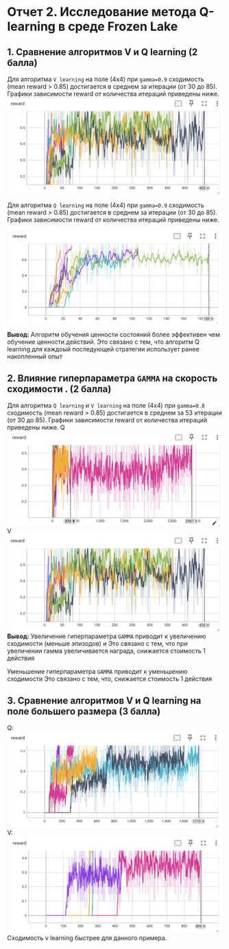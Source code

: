 # Отчет 2. Исследование метода Q-learning в среде Frozen Lake 

## 1. Сравнение алгоритмов V и Q learning (2 балла)
Для алгоритма `V learning` на поле (4х4) при `gamma=0.9` сходимость (mean reward > 0.85) достигается в среднем за  итерации (от 30 до 85). 
Графики зависимости reward от количества итераций приведены ниже. 
![alt text](image-4.png)


Для алгоритма `Q learning` на поле (4х4) при `gamma=0.9` сходимость (mean reward > 0.85) достигается в среднем за  итерации (от 30 до 85). 
Графики зависимости reward от количества итераций приведены ниже. 

![alt text](image-1.png)

**Вывод:** Алгоритм обучения ценности состояний более эффективен чем обучение ценности действий. Это связано с тем, что алгоритм Q learning для каждоый последующей стратегии использует ранее накопленный опыт


## 2. Влияние гиперпараметра `GAMMA` на скорость сходимости . (2 балла)

Для алгоритма `Q learning` и  `V learning` на поле (4х4) при `gamma=0.8` сходимость (mean reward > 0.85) достигается в среднем за 53 итерации (от 30 до 85). 
Графики зависимости reward от количества итераций приведены ниже. 
Q
![alt text](image.png)
V
![alt text](image-3.png)
**Вывод:** Увеличение гиперпараметра `GAMMA` приводит к увеличению сходимости (меньше эпизодов) и Это связано с тем, что при увеличении гамма увеличивается награда, снижается стоимость 1 действия

Уменьшение гиперпараметра `GAMMA` приводит к уменьшению сходимости  Это связано с тем, что, снижается стоимость 1 действия

## 3. Сравнение алгоритмов V и Q learning на поле большего размера (3 балла)
Q:
![alt text](image-2.png)
V:
![alt text](image-5.png)
Сходимость v learning быстрее для данного примера. 